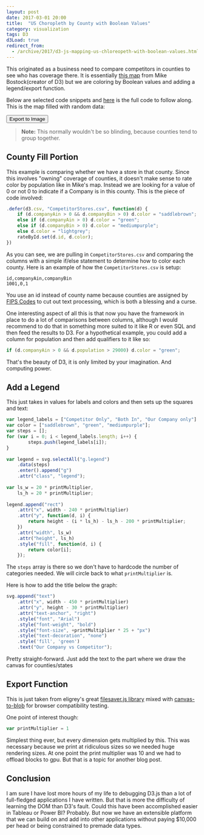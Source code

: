 ```yaml
---
layout: post
date: 2017-03-01 20:00
title:  "US Choropleth by County with Boolean Values"
category: visualization
tags: D3
d3Load: true
redirect_from:
  - /archive/2017/d3-js-mapping-us-chloreopeth-with-boolean-values.html
---
```


This originated as a business need to compare competitors in counties to see who has coverage there. It is essentially [this map](https://bl.ocks.org/mbostock/4060606) from Mike Bostock(creator of D3) but we are coloring by Boolean values and adding a legend/export function.

Below are selected code snippets and [here](https://gist.github.com/graysonkent/d26150fbb0e0bde1db1920fe5e21a8a9) is the full code to follow along. This is the map filled with random data:

<div><button id='saveButton'>Export to Image</button></div>
<div class="chart" style="width:auto; max-width:100%;overflow-x: auto;">
<script>
			var printMultiplier = .75
			var width = 960 * printMultiplier, // 1280 or 3840 or 920
				height = 680 * printMultiplier; //720 or 2160 or 680
			var rateById = d3.map();
			var projection = d3.geo.albersUsa()
				.scale(1120 * printMultiplier) //1320 or 3960
				.translate([width / 2.3, height / 2.2]);
			var path = d3.geo.path()
				.projection(projection);
			var svg = d3.select(".chart").append("svg")
				.attr("width", width)
				.attr("height", height);
			queue()
				.defer(d3.json, "https://gist.githubusercontent.com/mbostock/4090846/raw/d534aba169207548a8a3d670c9c2cc719ff05c47/us.json")
				.defer(d3.csv, "/datasets/CompetitorStores.csv", function(d) {
					if (d.companyAin > 0 && d.companyBin > 0) d.color = "saddlebrown";
					else if (d.companyAin > 0) d.color = "green";
					else if (d.companyBin > 0) d.color = "mediumpurple";
					else d.color = "lightgrey";
					rateById.set(d.id, d.color);
				})
				.await(ready);

			function ready(error, us) {
				if (error) throw error;
				svg.append("g")
					.attr("class", "counties")
					.selectAll("path")
					.data(topojson.feature(us, us.objects.counties).features)
					.enter().append("path")
					.attr("fill", function(d) {
						return rateById.get(d.id);
					})
					.attr("d", path);
				svg.append("path")
					.datum(topojson.mesh(us, us.objects.states, function(a, b) {
						return a !== b;
					}))
					.attr("class", "states")
					.attr("d", path);

				svg.append("text")
					.attr("x", width - 450 * printMultiplier)
					.attr("y", height - 30 * printMultiplier)
					.attr("text-anchor", "right")
					.style("font", "Arial")
					.style("font-weight", "bold")
					.style("font-size", +printMultiplier * 25 + "px")
					.style("text-decoration", "none")
					.style('fill', 'green')
					.text("Our Company vs Competitor");
			}

		
			var legend_labels = ["Competitor Only", "Both In", "Our Company only"]
			var color = ["saddlebrown", "green", "mediumpurple"];
			var steps = [];
			for (var i = 0; i < legend_labels.length; i++) {
					steps.push(legend_labels[i]);
			}					

			var legend = svg.selectAll("g.legend")
				.data(steps)
				.enter().append("g")
				.attr("class", "legend");

			var ls_w = 20 * printMultiplier,
				ls_h = 20 * printMultiplier;

			legend.append("rect")
				.attr("x", width - 240 * printMultiplier)
				.attr("y", function(d, i) {
					return height - (i * ls_h) - ls_h - 200 * printMultiplier;
				})
				.attr("width", ls_w)
				.attr("height", ls_h)
				.style("fill", function(d, i) {
					return color[i];
				});

			legend.append("text")
				.attr("x", width - 210 * printMultiplier)
				.attr("y", function(d, i) {
					return height - (i * ls_h) - ls_h - 185 * printMultiplier;
				})
				.text(function(d, i) {
					return legend_labels[i];
				})
				.style("font-size", +printMultiplier * 12 + "px")
				.style("font", "stacker-bold")
				.style('fill', '#08306b');


			d3.select(self.frameElement).style("height", height + "px");
			// Set-up the export button
			d3.select('#saveButton').on('click', function() {
				var svgString = getSVGString(svg.node());
				svgString2Image(svgString, 2 * width, 2 * height, 'png', save); // passes Blob and filesize String to the callback

				function save(dataBlob, filesize) {
					saveAs(dataBlob, 'VisExport.png'); // FileSaver.js function
				}
			});

			// Below are the function that handle actual exporting:
			// getSVGString (svgNode ) and svgString2Image( svgString, width, height, format, callback )
			function getSVGString(svgNode) {
				svgNode.setAttribute('xlink', 'http://www.w3.org/1999/xlink');
				var cssStyleText = getCSSStyles(svgNode);
				appendCSS(cssStyleText, svgNode)

				var serializer = new XMLSerializer();
				var svgString = serializer.serializeToString(svgNode);
				svgString = svgString.replace(/(\w+)?:?xlink=/g, 'xmlns:xlink=') // Fix root xlink without namespace
				svgString = svgString.replace(/NS\d+:href/g, 'xlink:href') // Safari NS namespace fix

				return svgString;

				function getCSSStyles(parentElement) {
					var selectorTextArr = [];

					// Add Parent element Id and Classes to the list
					selectorTextArr.push('#' + parentElement.id);
					for (var c = 0; c < parentElement.classList.length; c++)
						if (!contains('.' + parentElement.classList[c], selectorTextArr))
							selectorTextArr.push('.' + parentElement.classList[c]);

					// Add Children element Ids and Classes to the list
					var nodes = parentElement.getElementsByTagName("*");
					for (var i = 0; i < nodes.length; i++) {
						var id = nodes[i].id;
						if (!contains('#' + id, selectorTextArr))
							selectorTextArr.push('#' + id);

						var classes = nodes[i].classList;
						for (var c = 0; c < classes.length; c++)
							if (!contains('.' + classes[c], selectorTextArr))
								selectorTextArr.push('.' + classes[c]);
					}

					// Extract CSS Rules
					var extractedCSSText = "";
					for (var i = 0; i < document.styleSheets.length; i++) {
						var s = document.styleSheets[i];

						try {
							if (!s.cssRules) continue;
						} catch (e) {
							if (e.name !== 'SecurityError') throw e; // for Firefox
							continue;
						}

						var cssRules = s.cssRules;
						for (var r = 0; r < cssRules.length; r++) {
							if (contains(cssRules[r].selectorText, selectorTextArr))
								extractedCSSText += cssRules[r].cssText;
						}
					}


					return extractedCSSText

					function contains(str, arr) {
						return arr.indexOf(str) === -1 ? false : true;
					}

				}

				function appendCSS(cssText, element) {
					var styleElement = document.createElement("style");
					styleElement.setAttribute("type", "text/css");
					styleElement.innerHTML = cssText;
					var refNode = element.hasChildNodes() ? element.children[0] : null;
					element.insertBefore(styleElement, refNode);
				}
			}


			function svgString2Image(svgString, width, height, format, callback) {
				var format = format ? format : 'png';

				var imgsrc = 'data:image/svg+xml;base64,' + btoa(unescape(encodeURIComponent(svgString))); // Convert SVG string to dataurl

				var canvas = document.createElement("canvas");
				var context = canvas.getContext("2d");

				canvas.width = width;
				canvas.height = height;

				var image = new Image;
				image.onload = function() {
					context.clearRect(0, 0, width, height);
					context.drawImage(image, 0, 0, width, height);

					canvas.toBlob(function(blob) {
						var filesize = Math.round(blob.length / 1024) + ' KB';
						if (callback) callback(blob, filesize);
					});


				};

				image.src = imgsrc;
			}
</script>
</div>

> **Note:** This normally wouldn't be so blinding, because counties tend to group together.

County Fill Portion
-------------------
This example is comparing whether we have a store in that county. Since this involves "owning" coverage of counties, it doesn't make sense to rate color by population like in Mike's map. Instead we are looking for a value of 0 or not 0 to indicate if a Company is in this county. This is the piece of code involved:

```js
.defer(d3.csv, "CompetitorStores.csv", function(d) {
    if (d.companyAin > 0 && d.companyBin > 0) d.color = "saddlebrown";
    else if (d.companyAin > 0) d.color = "green";
    else if (d.companyBin > 0) d.color = "mediumpurple";
    else d.color = "lightgrey";
    rateById.set(d.id, d.color);
})
```
As you can see, we are pulling in `CompetitorStores.csv` and comparing the columns with a simple if/else statement to determine how to color each county. Here is an example of how the `CompetitorStores.csv` is setup:


    id,companyAin,companyBin
    1001,0,1

You use an id instead of county name because counties are assigned by [FIPS Codes](https://www.census.gov/geo/reference/codes/cou.html) to cut out text processing, which is both a blessing and a curse.

One interesting aspect of all this is that now you have the framework in place to do a lot of comparisons between columns, although I would recommend to do that in something more suited to it like R or even SQL and then feed the results to D3. For a hypothetical example, you could add a column for population and then add qualifiers to it like so:

```js
if (d.companyAin > 0 && d.population > 29000) d.color = "green";
```

That's the beauty of D3, it is only limited by your imagination. And computing power.

Add a Legend
------------
This just takes in values for labels and colors and then sets up the squares and text:

```js
var legend_labels = ["Competitor Only", "Both In", "Our Company only"]
var color = ["saddlebrown", "green", "mediumpurple"];
var steps = [];
for (var i = 0; i < legend_labels.length; i++) {
        steps.push(legend_labels[i]);
}                  
 
var legend = svg.selectAll("g.legend")
    .data(steps)
    .enter().append("g")
    .attr("class", "legend");
 
var ls_w = 20 * printMultiplier,
    ls_h = 20 * printMultiplier;
 
legend.append("rect")
    .attr("x", width - 240 * printMultiplier)
    .attr("y", function(d, i) {
        return height - (i * ls_h) - ls_h - 200 * printMultiplier;
    })
    .attr("width", ls_w)
    .attr("height", ls_h)
    .style("fill", function(d, i) {
        return color[i];
    });
```
The `steps` array is there so we don't have to hardcode the number of categories needed. We will circle back to what `printMultiplier` is.

Here is how to add the title below the graph:

```js
svg.append("text")
    .attr("x", width - 450 * printMultiplier)
    .attr("y", height - 30 * printMultiplier)
    .attr("text-anchor", "right")
    .style("font", "Arial")
    .style("font-weight", "bold")
    .style("font-size", +printMultiplier * 25 + "px")
    .style("text-decoration", "none")
    .style('fill', 'green')
    .text("Our Company vs Competitor");
```
Pretty straight-forward. Just add the text to the part where we draw the canvas for counties/states

Export Function
---------------
This is just taken from eligrey's great [filesaver.js library](https://github.com/eligrey/FileSaver.js/) mixed with [canvas-to-blob](https://github.com/blueimp/JavaScript-Canvas-to-Blob) for browser compatibility testing.

One point of interest though:

```js
var printMultiplier = 1
```
Simplest thing ever, but every dimension gets multiplied by this. This was necessary because we print at ridiculous sizes so we needed huge rendering sizes. At one point the print multiplier was 10 and we had to offload blocks to gpu. But that is a topic for another blog post.


Conclusion
----------
I am sure I have lost more hours of my life to debugging D3.js than a lot of full-fledged applications I have written. But that is more the difficulty of learning the DOM than D3's fault. Could this have been accomplished easier in Tableau or Power BI? Probably. But now we have an extensible platform that we can build on and add into other applications without paying $10,000 per head or being constrained to premade data types.


